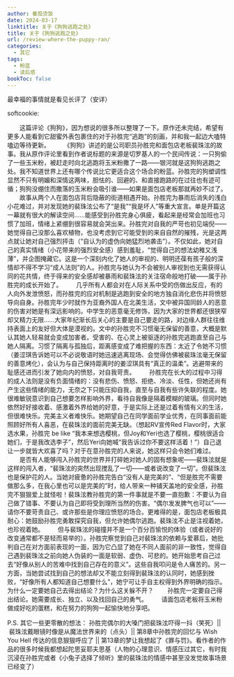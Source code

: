 ```yaml
---
author: 番茄烫饭
date: 2024-03-17
linktitle: 关于《狗狗逃跑之处》
title: 关于《狗狗逃跑之处》
url: /review-where-the-puppy-ran/
categories:
  - 其它
tags:
  - 粉蓝
  - 读后感
bookToc: false
---
```


最幸福的事情就是看见长评了（安详）

softcookie:

  这篇评论《狗狗》，因为想说的很多所以整理了一下。原作还未完结，希望有更多人能看到它甜蜜外表包裹住的对于孙胜完“逃跑”的刻画，并和我一起边大嗑特嗑边等待更新。
  《狗狗》讲述的是公司职员孙胜完和面包店老板裴珠泫的故事。我从原作评论里看到作者说标题的来源是切罗基人的一个民间传说：一只狗偷了一些玉米粉，被赶走时向北逃跑将玉米粉撒了一路——银河就是这狗狗逃跑之处。我不知道世界上还有哪个传说比它更适合这个场合的粉蓝。孙胜完的狗塑调性显然不只有明媚和深情这两味，胆怯的、回避的、和直接跑路的在过往也有迹可循；狗狗没绷住而撒落的玉米粉会吸引谁——如果是面包店老板那就再妙不过了。
  故事从两个人在面包店背后隐蔽的街道相遇开始。孙胜完为暴雨后消失的浅白小花难过，并对发现她的裴珠泫公布了“是我”“我是坏人”等重大宣言。单是开篇这一幕就有很大的解读空间……能感受到孙胜完身心俱疲，看起来是经常会加班也习惯了加班，情绪上紧绷到很容易就会哭出来。孙胜完对自我的严苛也初见端倪——她觉得自己没那么喜欢植物，也没考虑到它可能受到的来自自然的摧残，光是这两点就让她对自己强烈抨击（“自认为的虚伪向她猛烈地袭击”）。不仅如此，她对自己的真实情绪（小花带来的强烈安全感）感到羞耻，“觉得自己的想法幼稚又浅薄”，并企图掩藏它。这是一个深刻内化了她人的审视的、明明还葆有孩子般的深情却不得不学习“成人法则”的人。孙胜完与她认为不会被别人审视到也无需获得认同的花共情，终于得来的安全感却被暴雨和裴珠泫的关注宿命般地打破——属于孙胜完的成长开始了。
  几乎所有人都会对在人际关系中受的伤做出反应，有的人向外发泄愤怒，而孙胜完的应对机制是逃跑到安全的地方独自消化悲伤并将愤怒导向自身。孙胜完年少时就作为亚裔外国人在北美生活，文中被异国同龄人的恶意的伤害对她是有深远影响的。中学生的恶意毫无修饰，因为大家的世界都还很狭窄却又精力无限……大家年纪渐长后关心的主要是自己要走的路，对边缘人群往往维持表面上的友好但大体是漠视的。文中的孙胜完不习惯毫无保留的善意，大概是默认其她人轻易就会变成加害者。受害的、在心灵上被驱逐的孙胜完逃跑直至自己与她人隔离。习惯了隔离与孤独后，距离感变成了难把握的东西：太近了令她不习惯（姜涩琪告诉她可以不必说敬语时她迅速逃离现场、会觉得仿佛被裴珠泫毫无保留的善意烤化），会认为与自己保持距离时的姜涩琪具有“真正的温柔”。逃避带来的耻感还进而引发了她向内的愤怒，对自我苛责。
  孙胜完在长大的过程中习得的成人法则是没有负面情绪的：没有悲伤、愤怒、拒绝、冷淡、任性，但她还尚有产生这些情绪的能力，无奈之下只能压抑自我，直至与自我有些许失联的程度。她很难敏锐意识到自己想要怎样影响外界，看待自我像是隔着模糊的玻璃。但同时她依然好好接收着、感激着外界给她的好意，于是实际上还是过着有情有义的生活，但很难快乐。完美主义者难快乐。她期望自己在同学面前学业优秀，在同事面前能照顾好所有人喜恶，在裴珠泫的面前完美无缺。（想起RV宣传Red Flavor时，大家选水果，孙胜完 be like “我本来想选樱桃，但Joy和Yeri也选了樱桃，樱桃很适合她们，于是我改选李子”，然后Yeri向她喊“我告诉过你不要这样活着！”）自己退让一步就皆大欢喜了吗？对于在意孙胜完的人来说，她这样只会令她们难过。
  是否有人能够闯入孙胜完的世界并打碎她对她人的固有想象呢——裴珠泫就是这样的闯入者，“裴珠泫的突然出现搅乱了一切——或者说改变了一切”。但裴珠泫也是保护花的人。当她对疲惫的孙胜完告白“没有人是完美的”、“但是胜完不需要做那么多，在我心里也可以是完美的”时，给人带来一种铺天盖地的安全感，孙胜完不狠狠爱上就怪啦！裴珠泫教孙胜完的第一件事就是不要一直抱歉：不要认为自己做了错事、不要认为自己即将受到理所当然的伤害。“偶尔发发脾气也可以”——请你不要苛责自己、或许那些是你理应愤怒的场合。更难得的是，面包店老板极具耐心：她鼓励孙胜完勇敢探究自我，但允许她偶尔逃跑。裴珠泫不止是注视着她，也珍视着她。
  但与裴珠泫的碰撞并不是一个百分百愉悦的体验（或者说好的改变通常都不是轻而易举的）。孙胜完察觉到自己对裴珠泫的依赖与爱慕后，她批判自己在对方面前表现的一面，因为它凸显了她在不同人面前的非一致性，觉得自己遇到裴珠泫之前向她人伪装的一面是软弱、虚伪、可悲的。她开始思考自己过去“好像从别人的苦难中找到自己存在的意义”。这些自我叩问是令人痛苦的。另一方面，当她尝试找到自己的想法却又不能立刻得到裴珠泫的认同时，她感到挫败，“好像所有人都知道自己想要什么”，她宁可让手自主权得到外界明确的指示。为什么一定要她自己去得出结论？为什么这关躲不开？
  孙胜完一定要自己得出结论。她需要成长、独立、以及找回自己的勇气。
  请面包店老板将玉米粉做成好吃的蛋糕，和在努力的狗狗一起愉快地分享吧。

P.S. 其它一些更零散的想法：
孙胜完偶尔的大嗓门把裴珠泫吓得一抖（笑死）|| 裴珠泫戴眼镜时像是从魔法世界来的（点头）|| 第8章中孙胜完的回忆与 Wish You Hell 传达的信息狠狠呼应了 || 第13章的梦让我想起了《罪与罚》。看作者的作品的很多时候我都想起陀思妥耶夫思基（人物的心理意识、情感压过其它，有时我沉浸在孙胜完或者《小兔子选择了倾听》里的裴珠泫的情感中甚至没发觉故事场景已经变了）
